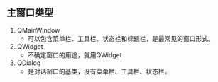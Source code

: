 ## 主窗口类型
1. QMainWindow
    - 可以包含菜单栏、工具栏、状态栏和标题栏，是最常见的窗口形式。
2. QWidget
    - 不确定窗口的用途，就用QWidget
3. QDialog
    - 是对话窗口的基类，没有菜单栏、工具栏、状态栏。